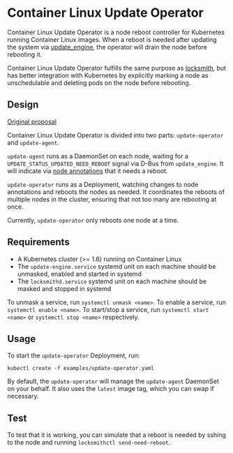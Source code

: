 # Container Linux Update Operator

Container Linux Update Operator is a node reboot controller for Kubernetes running
Container Linux images. When a reboot is needed after updating the system via
[update_engine](https://github.com/coreos/update_engine), the operator will
drain the node before rebooting it.

Container Linux Update Operator fulfills the same purpose as
[locksmith](https://github.com/coreos/locksmith), but has better integration
with Kubernetes by explicitly marking a node as unschedulable and deleting pods
on the node before rebooting.

## Design

[Original proposal](https://docs.google.com/document/d/1DHiB2UDBYRU6QSa2e9mCNla1qBivZDqYjBVn_DvzDWc/edit#)

Container Linux Update Operator is divided into two parts: `update-operator` and `update-agent`.

`update-agent` runs as a DaemonSet on each node, waiting for a `UPDATE_STATUS_UPDATED_NEED_REBOOT` signal via D-Bus from `update_engine`.
It will indicate via [node annotations](./pkg/constants/constants.go) that it needs a reboot.

`update-operator` runs as a Deployment, watching changes to node annotations and reboots the nodes as needed.
It coordinates the reboots of multiple nodes in the cluster, ensuring that not too many are rebooting at once.

Currently, `update-operator` only reboots one node at a time.

## Requirements

- A Kubernetes cluster (>= 1.6) running on Container Linux
- The `update-engine.service` systemd unit on each machine should be unmasked, enabled and started in systemd
- The `locksmithd.service` systemd unit on each machine should be masked and stopped in systemd

To unmask a service, run `systemctl unmask <name>`.
To enable a service, run `systemctl enable <name>`.
To start/stop a service, run `systemctl start <name>` or `systemctl stop <name>` respectively.

## Usage

To start the `update-operator` Deployment, run:

```
kubectl create -f examples/update-operator.yaml
```

By default, the `update-operator` will manage the `update-agent` DaemonSet on your
behalf. It also uses the `latest` image tag, which you can swap if necessary.

## Test

To test that it is working, you can simulate that a reboot is needed by sshing to the node and running `locksmithctl send-need-reboot`.
